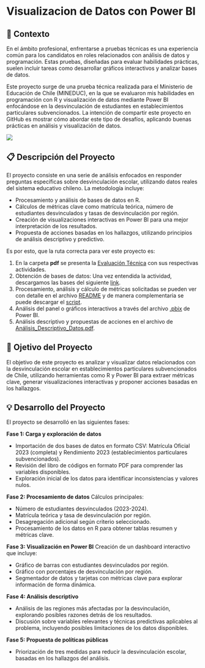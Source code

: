 # Visualizacion de Datos con Power BI

## 📝 Contexto
En el ámbito profesional, enfrentarse a pruebas técnicas es una experiencia común para los candidatos en roles relacionados con análisis de datos y programación. Estas pruebas, diseñadas para evaluar habilidades prácticas, suelen incluir tareas como desarrollar gráficos interactivos y analizar bases de datos. 

Este proyecto surge de una prueba técnica realizada para el Ministerio de Educación de Chile (MINEDUC), en la que se evaluaron mis habilidades en programación con R y visualización de datos mediante Power BI enfocándose en la desvinculación de estudiantes en establecimientos particulares subvencionados. La intención de compartir este proyecto en GitHub es mostrar cómo abordar este tipo de desafíos, aplicando buenas prácticas en análisis y visualización de datos.

![](images/Logo_del_Ministerio_de_Educación_Chile1.jpg)

## 📋 Descripción del Proyecto
El proyecto consiste en una serie de análisis enfocados en responder preguntas específicas sobre desvinculación escolar, utilizando datos reales del sistema educativo chileno. La metodología incluye:

- Procesamiento y análisis de bases de datos en R.
- Cálculos de métricas clave como matrícula teórica, número de estudiantes desvinculados y tasas de desvinculación por región.
- Creación de visualizaciones interactivas en Power BI para una mejor interpretación de los resultados.
- Propuesta de acciones basadas en los hallazgos, utilizando principios de análisis descriptivo y predictivo.

Es por esto, que la ruta correcta para ver este proyecto es:

1. En la carpeta **pdf** se presenta la [Evaluación Técnica](pdf/Evaluación_Técnica-Analista_UCD.pdf) con sus respectivas actividades.
2. Obtención de bases de datos: Una vez entendida la actividad, descargamos las bases del siguiente [link](https://drive.google.com/drive/folders/1DT-R1INN3gBh_n6K-IE5SXYyp9DMSnBl?usp=drive_link).
3. Procesamiento, análisis y cálculo de métricas solicitadas se pueden ver con detalle en el archivo [README](prueba_tecnica_mineduc.md) y de manera complementaria se puede descargar el [script](script/script_respaldo.R).
4. Análisis del panel o gráficos interactivos a través del archivo [.pbix]() de Power BI.
5. Análisis descriptivo y propuestas de acciones en el archivo de [Análisis_Descriptivo_Datos.pdf](pdf/Análisis_Descriptivo_Datos.pdf).

## 🎯 Ojetivo del Proyecto
El objetivo de este proyecto es analizar y visualizar datos relacionados con la desvinculación escolar en establecimientos particulares subvencionados de Chile, utilizando herramientas como R y Power BI para extraer métricas clave, generar visualizaciones interactivas y proponer acciones basadas en los hallazgos.

## 💡 Desarrollo del Proyecto
El proyecto se desarrolló en las siguientes fases:

**Fase 1: Carga y exploración de datos**
- Importación de dos bases de datos en formato CSV: Matrícula Oficial 2023 (completa) y Rendimiento 2023 (establecimientos particulares subvencionados).
- Revisión del libro de códigos en formato PDF para comprender las variables disponibles.
- Exploración inicial de los datos para identificar inconsistencias y valores nulos.
  
**Fase 2: Procesamiento de datos**
Cálculos principales:
- Número de estudiantes desvinculados (2023-2024).
- Matrícula teórica y tasa de desvinculación por región.
- Desagregación adicional según criterio seleccionado.
- Procesamiento de los datos en R para obtener tablas resumen y métricas clave.

**Fase 3: Visualización en Power BI**
Creación de un dashboard interactivo que incluye:
- Gráfico de barras con estudiantes desvinculados por región.
- Gráfico con porcentajes de desvinculación por región.
- Segmentador de datos y tarjetas con métricas clave para explorar información de forma dinámica.

**Fase 4: Análisis descriptivo**
- Análisis de las regiones más afectadas por la desvinculación, explorando posibles razones detrás de los resultados.
- Discusión sobre variables relevantes y técnicas predictivas aplicables al problema, incluyendo posibles limitaciones de los datos disponibles.
  
**Fase 5: Propuesta de políticas públicas**
- Priorización de tres medidas para reducir la desvinculación escolar, basadas en los hallazgos del análisis.
